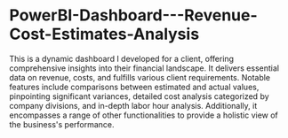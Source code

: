 # PowerBI-Dashboard---Revenue-Cost-Estimates-Analysis
This is a dynamic dashboard I developed for a client, offering comprehensive insights into their financial landscape. It delivers essential data on revenue, costs, and fulfills various client requirements. Notable features include comparisons between estimated and actual values, pinpointing significant variances, detailed cost analysis categorized by company divisions, and in-depth labor hour analysis. Additionally, it encompasses a range of other functionalities to provide a holistic view of the business's performance.
